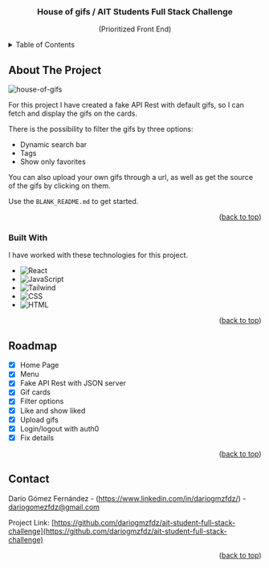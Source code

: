 <br />
<div align="center">
  <h3 align="center">House of gifs / AIT Students Full Stack Challenge</h3>
  <p align="center">
    (Prioritized Front End)
  </p>
</div>

<!-- TABLE OF CONTENTS -->
<details>
  <summary>Table of Contents</summary>
  <ol>
    <li>
      <a href="#about-the-project">About The Project</a>
      <ul>
        <li><a href="#built-with">Built With</a></li>
      </ul>
    </li>
    <li><a href="#roadmap">Roadmap</a></li>
    <li><a href="#contact">Contact</a></li>
  </ol>
</details>

<!-- ABOUT THE PROJECT -->
## About The Project

![house-of-gifs](https://user-images.githubusercontent.com/100567655/200097434-509794a1-9923-4b72-b2c0-d92141e824ba.png)

For this project I have created a fake API Rest with default gifs, so I can fetch and display the gifs on the cards.

There is the possibility to filter the gifs by three options:
* Dynamic search bar
* Tags
* Show only favorites

You can also upload your own gifs through a url, as well as get the source of the gifs by clicking on them.

Use the `BLANK_README.md` to get started.

<p align="right">(<a href="#readme-top">back to top</a>)</p>

### Built With

I have worked with these technologies for this project.

* ![React][React.js]
* ![JavaScript][JS]
* ![Tailwind][Tailwind]
* ![CSS][CSS]
* ![HTML][HTML]


<p align="right">(<a href="#readme-top">back to top</a>)</p>

<!-- ROADMAP -->
## Roadmap

- [x] Home Page
- [x] Menu
- [x] Fake API Rest with JSON server
- [x] Gif cards
- [x] Filter options
- [x] Like and show liked
- [x] Upload gifs
- [x] Login/logout with auth0
- [x] Fix details

<p align="right">(<a href="#readme-top">back to top</a>)</p>

<!-- CONTACT -->
## Contact

Darío Gómez Fernández - (https://www.linkedin.com/in/dariogmzfdz/) - dariogomezfdz@gmail.com

Project Link: [https://github.com/dariogmzfdz/ait-student-full-stack-challenge](https://github.com/dariogmzfdz/ait-student-full-stack-challenge)

<p align="right">(<a href="#readme-top">back to top</a>)</p>


<!-- MARKDOWN LINKS & IMAGES -->
<!-- https://www.markdownguide.org/basic-syntax/#reference-style-links -->
[React.js]: https://img.shields.io/badge/React-20232A?style=for-the-badge&logo=react&logoColor=61DAFB
[JS]: https://img.shields.io/badge/JavaScript-20232A?style=for-the-badge&logo=javascript&logoColor=f7df38
[Tailwind]: https://img.shields.io/badge/TailwindCSS-20232A?style=for-the-badge&logo=tailwindcss&logoColor=36b8f2
[CSS]: https://img.shields.io/badge/CSS-20232A?style=for-the-badge&logo=css3&logoColor=0068ba
[HTML]: https://img.shields.io/badge/HTML-20232A?style=for-the-badge&logo=html5&logoColor=e44d26
